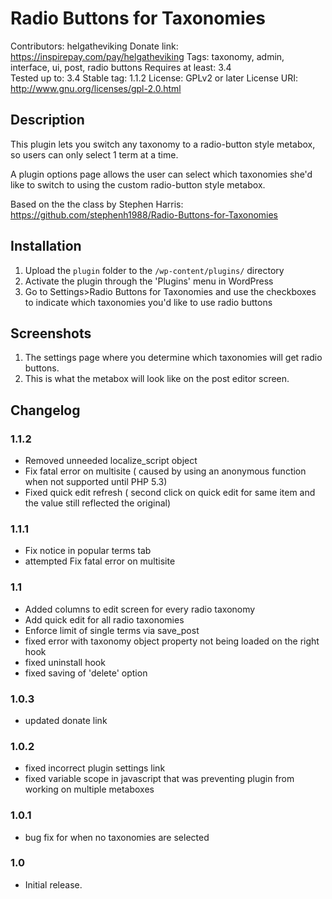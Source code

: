 # Radio Buttons for Taxonomies  
Contributors: helgatheviking
Donate link: https://inspirepay.com/pay/helgatheviking
Tags: taxonomy, admin, interface, ui, post, radio buttons
Requires at least: 3.4   
Tested up to: 3.4
Stable tag: 1.1.2
License: GPLv2 or later
License URI: http://www.gnu.org/licenses/gpl-2.0.html   


## Description

This plugin lets you switch any taxonomy to a radio-button style metabox, so users can only select 1 term at a time.

A plugin options page allows the user can select which taxonomies she'd like to switch to using the custom radio-button style metabox.  

Based on the the class by Stephen Harris:  
https://github.com/stephenh1988/Radio-Buttons-for-Taxonomies

## Installation

1. Upload the `plugin` folder to the `/wp-content/plugins/` directory
1. Activate the plugin through the 'Plugins' menu in WordPress
1. Go to Settings>Radio Buttons for Taxonomies and use the checkboxes to indicate which taxonomies you'd like to use radio buttons  

## Screenshots

1. The settings page where you determine which taxonomies will get radio buttons.
2. This is what the metabox will look like on the post editor screen.

## Changelog

### 1.1.2
* Removed unneeded localize_script object
* Fix fatal error on multisite ( caused by using an anonymous function when not supported until PHP 5.3)
* Fixed quick edit refresh ( second click on quick edit for same item and the value still reflected the original)

### 1.1.1
* Fix notice in popular terms tab
* attempted Fix fatal error on multisite

### 1.1
* Added columns to edit screen for every radio taxonomy
* Add quick edit for all radio taxonomies
* Enforce limit of single terms via save_post
* fixed error with taxonomy object property not being loaded on the right hook
* fixed uninstall hook
* fixed saving of 'delete' option

### 1.0.3
* updated donate link

### 1.0.2 
* fixed incorrect plugin settings link
* fixed variable scope in javascript that was preventing plugin from working on multiple metaboxes

### 1.0.1 
* bug fix for when no taxonomies are selected

### 1.0
* Initial release.